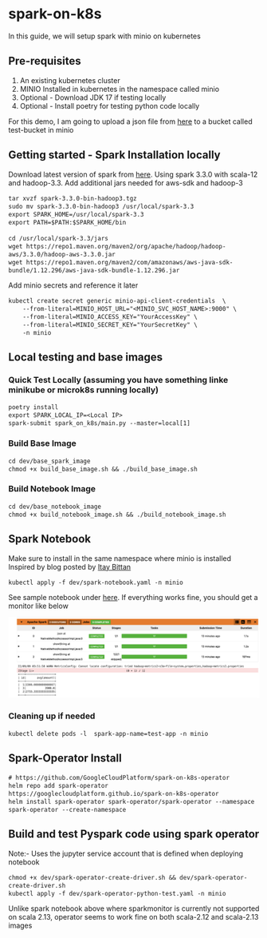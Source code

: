 # spark-on-k8s

In this guide, we will setup spark with minio on kubernetes

## Pre-requisites
1. An existing kubernetes cluster
2. MINIO Installed in kubernetes in the namespace called minio
3. Optional - Download JDK 17 if testing locally
4. Optional - Install poetry for testing python code locally

For this demo, I am going to upload a json file from [here](data/orders.json) to a bucket called test-bucket in minio


## Getting started - Spark Installation locally

Download latest version of spark from [here](https://dlcdn.apache.org/spark/spark-3.3.0/spark-3.3.0-bin-hadoop3.tgz). Using spark 3.3.0 with scala-12 and hadoop-3.3. Add additional jars needed for aws-sdk and hadoop-3

``` 
tar xvzf spark-3.3.0-bin-hadoop3.tgz
sudo mv spark-3.3.0-bin-hadoop3 /usr/local/spark-3.3
export SPARK_HOME=/usr/local/spark-3.3
export PATH=$PATH:$SPARK_HOME/bin

cd /usr/local/spark-3.3/jars
wget https://repo1.maven.org/maven2/org/apache/hadoop/hadoop-aws/3.3.0/hadoop-aws-3.3.0.jar
wget https://repo1.maven.org/maven2/com/amazonaws/aws-java-sdk-bundle/1.12.296/aws-java-sdk-bundle-1.12.296.jar
```
 
 Add minio secrets and reference it later
```
kubectl create secret generic minio-api-client-credentials  \
    --from-literal=MINIO_HOST_URL="<MINIO_SVC_HOST_NAME>:9000" \
    --from-literal=MINIO_ACCESS_KEY="YourAccessKey" \
    --from-literal=MINIO_SECRET_KEY="YourSecretKey" \
    -n minio 
```



## Local testing and base images

### Quick Test Locally (assuming you have something linke minikube or microk8s running locally)
```
poetry install
export SPARK_LOCAL_IP=<Local IP>
spark-submit spark_on_k8s/main.py --master=local[1]
```

### Build Base Image
```
cd dev/base_spark_image
chmod +x build_base_image.sh && ./build_base_image.sh
```

### Build Notebook Image
```
cd dev/base_notebook_image
chmod +x build_notebook_image.sh && ./build_notebook_image.sh
```


## Spark Notebook
Make sure to install in the same namespace where minio is installed
Inspired by blog posted by [Itay Bittan](https://towardsdatascience.com/jupyter-notebook-spark-on-kubernetes-880af7e06351)
```
kubectl apply -f dev/spark-notebook.yaml -n minio
```
See sample notebook under [here](notebook/spark-k8s-test.ipynb). If everything works fine, you should get a monitor like below

![jupyter-sparkmonitor](notebook/sparkmonitor.png)

### Cleaning up if needed
`kubectl delete pods -l  spark-app-name=test-app -n minio`


## Spark-Operator Install 
```
# https://github.com/GoogleCloudPlatform/spark-on-k8s-operator
helm repo add spark-operator https://googlecloudplatform.github.io/spark-on-k8s-operator
helm install spark-operator spark-operator/spark-operator --namespace spark-operator --create-namespace 
```

## Build and test Pyspark code using spark operator
Note:- Uses the jupyter service account that is defined when deploying notebook
```
chmod +x dev/spark-operator-create-driver.sh && dev/spark-operator-create-driver.sh
kubectl apply -f dev/spark-operator-python-test.yaml -n minio
```
Unlike spark notebook above where sparkmonitor is currently not supported on scala 2.13, operator seems to work fine on both scala-2.12 and scala-2.13 images

